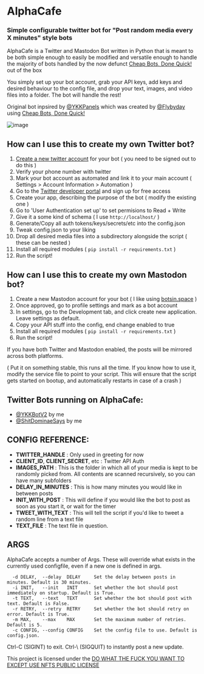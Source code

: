 # AlphaCafe
### Simple configurable twitter bot for "Post random media every X minutes" style bots
AlphaCafe is a Twitter and Mastodon Bot written in Python that is meant to be both simple enough to easily be modified and versatile enough to handle the majority of bots handled by the now defunct [Cheap Bots, Done Quick!](https://cheapbotsdonequick.com/) out of the box

You simply set up your bot account, grab your API keys, add keys and desired behaviour to the config file, and drop your text, images, and video files into a folder. The bot will handle the rest! 

Original bot inpsired by [@YKKPanels](https://twitter.com/YkkPanels) which was created by [@FIybyday](https://twitter.com/FIybyday) using [Cheap Bots, Done Quick!](https://cheapbotsdonequick.com/)

![image](https://user-images.githubusercontent.com/12601774/231315740-7f889fd2-5a31-4f86-859e-815f09d36d63.png)

## How can I use this to create my own Twitter bot?
1. [Create a new twitter account](https://twitter.com/i/flow/signup) for your bot ( you need to be signed out to do this )
2. Verify your phone number with twitter
3. Mark your bot account as automated and link it to your main account ( Settings > Account Information > Automation )
4. Go to the [Twitter developer portal](https://developer.twitter.com/) and sign up for free access
5. Create your app, describing the purpose of the bot ( modify the existing one )
6. Go to 'User Authentication set up' to set permisions to Read + Write
7. Give it a some kind of schema ( I use `http://localhost/` )
8. Generate/Copy all auth tokens/keys/secrets/etc into the config.json
9. Tweak config.json to your liking
10. Drop all desired media files into a subdirectory alongside the script ( these can be nested )
11. Install all required modules ( `pip install -r requirements.txt` )
12. Run the script! 

## How can I use this to create my own Mastodon bot?
1. Create a new Mastodon account for your bot ( I like using [botsin.space](https://botsin.space) )
2. Once approved, go to profile settings and mark as a bot account
3. In settings, go to the Development tab, and click create new application. Leave settings as default.
4. Copy your API stuff into the config, end change enabled to true
5. Install all required modules ( `pip install -r requirements.txt` )
6. Run the script!

If you have both Twitter and Mastodon enabled, the posts will be mirrored across both platforms.

( Put it on something stable, this runs all the time. If you know how to use it, modify the service file to point to your script. This will ensure that the script gets started on bootup, and automatically restarts in case of a crash )

## Twitter Bots running on AlphaCafe:
 - [@YKKBotV2](https://twitter.com/YKKBotV2) by me
 - [@ShitDominaeSays](https://twitter.com/ShitDominaeSays) by me
 
 ## CONFIG REFERENCE:
 - **TWITTER_HANDLE** : Only used in greeting for now
 - **CLIENT_ID**, **CLIENT_SECRET**, etc : Twitter API Auth
 - **IMAGES_PATH** : This is the folder in which all of your media is kept to be randomly picked from. All contents are scanned recursively, so you can have many subfolders
 - **DELAY_IN_MINUTES** : This is how many minutes you would like in between posts
 - **INIT_WITH_POST** : This will define if you would like the bot to post as soon as you start it, or wait for the timer
 - **TWEET_WITH_TEXT** : This will tell the script if you'd like to tweet a random line from a text file
 - **TEXT_FILE** : The text file in question.

## ARGS
AlphaCafe accepts a number of Args. These will override what exists in the currently used configfile, even if a new one is defined in args.

```
  -d DELAY,  --delay  DELAY     Set the delay between posts in minutes. Default is 30 minutes.
  -i INIT,   --init   INIT      Set whether the bot should post immediately on startup. Default is True.
  -t TEXT,   --text   TEXT      Set whether the bot should post with text. Default is False.
  -r RETRY,  --retry  RETRY     Set whether the bot should retry on error. Default is True.
  -m MAX,    --max    MAX       Set the maximum number of retries. Default is 5.
  -c CONFIG, --config CONFIG    Set the config file to use. Default is config.json.
```

Ctrl-C (SIGINT) to exit. Ctrl-\ (SIGQUIT) to instantly post a new update.

This project is licensed under the [DO WHAT THE FUCK YOU WANT TO EXCEPT USE NFTS PUBLIC LICENSE](https://github.com/robinuniverse/WTFNONPL)
